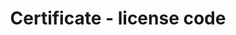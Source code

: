 ---
title: 'Certificate - license code'
field: 'is.certificate.licenseCode'
slug: 'certificate-license-code'
required: False
policy: 'Free value. Single value only.'
---